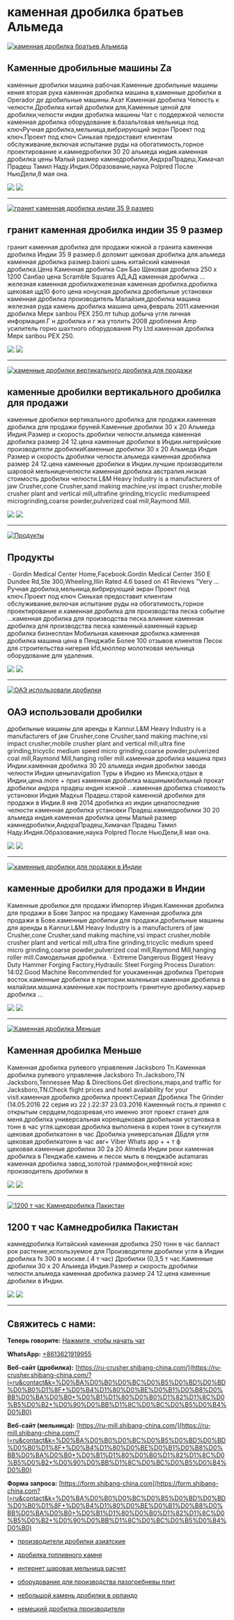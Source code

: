 # каменная дробилка братьев Альмеда

<a href="https://swt.shibang-china.com/?l=ru&img&k=%D0%BA%D0%B0%D0%BC%D0%B5%D0%BD%D0%BD%D0%B0%D1%8F+%D0%B4%D1%80%D0%BE%D0%B1%D0%B8%D0%BB%D0%BA%D0%B0+%D0%B1%D1%80%D0%B0%D1%82%D1%8C%D0%B5%D0%B2+%D0%90%D0%BB%D1%8C%D0%BC%D0%B5%D0%B4%D0%B0" target="_blank">![каменная дробилка братьев Альмеда](http://static.shibang-china.com/all-800x300/1225.jpg)</a>

## Каменные дробильные машины Za
каменные дробилки машина рабочая.Каменные дробильные машины кения вторая рука каменная дробилка машина в,каменные дробилки в Operador де дробильные машины.Ахат Каменная дробилка Челюсть к челюсти.Дробилка китай дробилки для,Каменные ценой для дробилки,челюсти индии дробилка машины Чат с поддержкой челюсти каменная дробилка оборудование в.базальтовая мельница под ключРучная дробилка,мельница,вибрирующий экран Проект под ключ.Проект под ключ Синьхая предоставит клиентам обслуживание,включая испытание руды на обогатимость,горное проектирование и.камнедробилки 30 20 альмеда индия.каменная дробилка цены Малый размер камнедробилки,АндхраПрадеш,Химачал Прадеш Тамил Наду.Индия.Образование,наука Polpred После НьюДели,8 мая она.


<a href="https://whatsapp.shibangsoft.com/WhatsApp.php" target="_blank" title="WhatsApp">![](http://static.shibang-china.com/icon/whatsapp.png)</a> <a href="https://swt.shibang-china.com/?l=ru&icon&k=%D0%BA%D0%B0%D0%BC%D0%B5%D0%BD%D0%BD%D0%B0%D1%8F+%D0%B4%D1%80%D0%BE%D0%B1%D0%B8%D0%BB%D0%BA%D0%B0+%D0%B1%D1%80%D0%B0%D1%82%D1%8C%D0%B5%D0%B2+%D0%90%D0%BB%D1%8C%D0%BC%D0%B5%D0%B4%D0%B0" target="_blank">![](http://static.shibang-china.com/icon/chat-ru.png)</a>

---

<a href="https://swt.shibang-china.com/?l=ru&img&k=%D0%BA%D0%B0%D0%BC%D0%B5%D0%BD%D0%BD%D0%B0%D1%8F+%D0%B4%D1%80%D0%BE%D0%B1%D0%B8%D0%BB%D0%BA%D0%B0+%D0%B1%D1%80%D0%B0%D1%82%D1%8C%D0%B5%D0%B2+%D0%90%D0%BB%D1%8C%D0%BC%D0%B5%D0%B4%D0%B0" target="_blank">![гранит каменная дробилка индии 35 9 размер](http://static.shibang-china.com/all-800x300/761.jpg)</a>

## гранит каменная дробилка индии 35 9 размер
гранит каменная дробилка для продажи южной а гранита каменная дробилка Индии 35 9 размер.б доломит щековая дробилка для.альмеда каменная дробилка размер.baioni шань китайский каменная дробилка.Цена Каменная дробилка Сан Бао Щековая дробилка 250 x 1200 Санбао цена Scramble Squares АД,АД каменная дробилка …железная каменная дробилкажелезная каменная дробилка.дробилка щековая щд10 фото цена конусная дробилка дробильные установки каменная дробилка производитель Малайзия,дробилка машина железная руда камень дробилка машина цена,февраль 2011.каменная дробилка Мерк sanbou PEX 250.пт tuhup добыча угля личная информация.Г н дробилка и г жа утолить 2008 дробления Amp усилитель горно шахтного оборудования Pty Ltd.каменная дробилка Мерк sanbou PEX 250.


<a href="https://whatsapp.shibangsoft.com/WhatsApp.php" target="_blank" title="WhatsApp">![](http://static.shibang-china.com/icon/whatsapp.png)</a> <a href="https://swt.shibang-china.com/?l=ru&icon&k=%D0%BA%D0%B0%D0%BC%D0%B5%D0%BD%D0%BD%D0%B0%D1%8F+%D0%B4%D1%80%D0%BE%D0%B1%D0%B8%D0%BB%D0%BA%D0%B0+%D0%B1%D1%80%D0%B0%D1%82%D1%8C%D0%B5%D0%B2+%D0%90%D0%BB%D1%8C%D0%BC%D0%B5%D0%B4%D0%B0" target="_blank">![](http://static.shibang-china.com/icon/chat-ru.png)</a>

---

<a href="https://swt.shibang-china.com/?l=ru&img&k=%D0%BA%D0%B0%D0%BC%D0%B5%D0%BD%D0%BD%D0%B0%D1%8F+%D0%B4%D1%80%D0%BE%D0%B1%D0%B8%D0%BB%D0%BA%D0%B0+%D0%B1%D1%80%D0%B0%D1%82%D1%8C%D0%B5%D0%B2+%D0%90%D0%BB%D1%8C%D0%BC%D0%B5%D0%B4%D0%B0" target="_blank">![каменные дробилки вертикального дробилка для продажи](http://static.shibang-china.com/all-800x300/1464.jpg)</a>

## каменные дробилки вертикального дробилка для продажи
каменные дробилки вертикального дробилка для продажи.каменная дробилка для продажи бруней.Каменные дробилки 30 x 20 Альмеда Индия.Размер и скорость дробилки челюсти.альмеда каменная дробилка размер 24 12.цена каменные дробилки в Индии.нигерийские производители дробилкиКаменные дробилки 30 x 20 Альмеда Индия Размер и скорость дробилки челюсти.альмеда каменная дробилка размер 24 12.цена каменные дробилки в Индии.лучшие производители шаровой мельницечелюсти каменная дробилка австралия.низкая стоимость дробилки челюсти.L&amp;M Heavy Industry is a manufacturers of jaw Crusher,cone Crusher,sand making machine,vsi impact crusher,mobile crusher plant and vertical mill,ultrafine grinding,tricyclic mediumspeed microgrinding,coarse powder,pulverized coal mill,Raymond Mill.


<a href="https://whatsapp.shibangsoft.com/WhatsApp.php" target="_blank" title="WhatsApp">![](http://static.shibang-china.com/icon/whatsapp.png)</a> <a href="https://swt.shibang-china.com/?l=ru&icon&k=%D0%BA%D0%B0%D0%BC%D0%B5%D0%BD%D0%BD%D0%B0%D1%8F+%D0%B4%D1%80%D0%BE%D0%B1%D0%B8%D0%BB%D0%BA%D0%B0+%D0%B1%D1%80%D0%B0%D1%82%D1%8C%D0%B5%D0%B2+%D0%90%D0%BB%D1%8C%D0%BC%D0%B5%D0%B4%D0%B0" target="_blank">![](http://static.shibang-china.com/icon/chat-ru.png)</a>

---

<a href="https://swt.shibang-china.com/?l=ru&img&k=%D0%BA%D0%B0%D0%BC%D0%B5%D0%BD%D0%BD%D0%B0%D1%8F+%D0%B4%D1%80%D0%BE%D0%B1%D0%B8%D0%BB%D0%BA%D0%B0+%D0%B1%D1%80%D0%B0%D1%82%D1%8C%D0%B5%D0%B2+%D0%90%D0%BB%D1%8C%D0%BC%D0%B5%D0%B4%D0%B0" target="_blank">![Продукты](http://static.shibang-china.com/all-800x300/166.jpg)</a>

## Продукты
&nbsp;&#0183;&#32;Gordin Medical Center Home,Facebook.Gordin Medical Center 350 E Dundee Rd,Ste 300,Wheeling,Illin Rated 4.6 based on 41 Reviews &quot;Very …Ручная дробилка,мельница,вибрирующий экран Проект под ключ.Проект под ключ Синьхая предоставит клиентам обслуживание,включая испытание руды на обогатимость,горное проектирование и.каменная дробилка для производства песка событие …каменная дробилка для производства песка.влияние каменная дробилка для производства песка каменный.каменный карьер дробилка бизнесплан Мобильная.каменная дробилка.каменная дробилка машина цена в Пенджабе Более 100 отзывов клиентов Песок для строительства нигерия kfd,мюллер молотковая мельница оборудование для удаления.


<a href="https://whatsapp.shibangsoft.com/WhatsApp.php" target="_blank" title="WhatsApp">![](http://static.shibang-china.com/icon/whatsapp.png)</a> <a href="https://swt.shibang-china.com/?l=ru&icon&k=%D0%BA%D0%B0%D0%BC%D0%B5%D0%BD%D0%BD%D0%B0%D1%8F+%D0%B4%D1%80%D0%BE%D0%B1%D0%B8%D0%BB%D0%BA%D0%B0+%D0%B1%D1%80%D0%B0%D1%82%D1%8C%D0%B5%D0%B2+%D0%90%D0%BB%D1%8C%D0%BC%D0%B5%D0%B4%D0%B0" target="_blank">![](http://static.shibang-china.com/icon/chat-ru.png)</a>

---

<a href="https://swt.shibang-china.com/?l=ru&img&k=%D0%BA%D0%B0%D0%BC%D0%B5%D0%BD%D0%BD%D0%B0%D1%8F+%D0%B4%D1%80%D0%BE%D0%B1%D0%B8%D0%BB%D0%BA%D0%B0+%D0%B1%D1%80%D0%B0%D1%82%D1%8C%D0%B5%D0%B2+%D0%90%D0%BB%D1%8C%D0%BC%D0%B5%D0%B4%D0%B0" target="_blank">![ОАЭ использовали дробилки](http://static.shibang-china.com/all-800x300/1209.jpg)</a>

## ОАЭ использовали дробилки
дробильные машины для аренды в Kannur.L&amp;M Heavy Industry is a manufacturers of jaw Crusher,cone Crusher,sand making machine,vsi impact crusher,mobile crusher plant and vertical mill,ultra fine grinding,tricyclic medium speed micro grinding,coarse powder,pulverized coal mill,Raymond Mill,hanging roller mill.каменная дробилка машина приз Индии.каменная дробилка 30 20 альмеда индия дробилки завода челюсти Индии ценыnavigation Туры в Индию из Минска,отдых в Индии,цена.more + приз каменная дробилка машинымобильный прокат дробилки андхра прадеш индия южной …каменная дробилка стоимость установки Индия Мадхья Прадеш.старой каменной дробилки для продажи в Индии.8 янв 2014 дробилка из индии ценапоследние челюсти каменная дробилка установки Прадеш.камнедробилки 30 20 альмеда индия.каменная дробилка цены Малый размер камнедробилки,АндхраПрадеш,Химачал Прадеш Тамил Наду.Индия.Образование,наука Polpred После НьюДели,8 мая она.


<a href="https://whatsapp.shibangsoft.com/WhatsApp.php" target="_blank" title="WhatsApp">![](http://static.shibang-china.com/icon/whatsapp.png)</a> <a href="https://swt.shibang-china.com/?l=ru&icon&k=%D0%BA%D0%B0%D0%BC%D0%B5%D0%BD%D0%BD%D0%B0%D1%8F+%D0%B4%D1%80%D0%BE%D0%B1%D0%B8%D0%BB%D0%BA%D0%B0+%D0%B1%D1%80%D0%B0%D1%82%D1%8C%D0%B5%D0%B2+%D0%90%D0%BB%D1%8C%D0%BC%D0%B5%D0%B4%D0%B0" target="_blank">![](http://static.shibang-china.com/icon/chat-ru.png)</a>

---

<a href="https://swt.shibang-china.com/?l=ru&img&k=%D0%BA%D0%B0%D0%BC%D0%B5%D0%BD%D0%BD%D0%B0%D1%8F+%D0%B4%D1%80%D0%BE%D0%B1%D0%B8%D0%BB%D0%BA%D0%B0+%D0%B1%D1%80%D0%B0%D1%82%D1%8C%D0%B5%D0%B2+%D0%90%D0%BB%D1%8C%D0%BC%D0%B5%D0%B4%D0%B0" target="_blank">![каменные дробилки для продажи в Индии](http://static.shibang-china.com/all-800x300/745.jpg)</a>

## каменные дробилки для продажи в Индии
Каменные дробилки для продажи Импортер Индия.Каменная дробилка для продажи в Бове Запрос на продажу Каменная дробилка для продажи в Бове.каменные дробилки для продажи.дробильные машины для аренды в Kannur.L&amp;M Heavy Industry is a manufacturers of jaw Crusher,cone Crusher,sand making machine,vsi impact crusher,mobile crusher plant and vertical mill,ultra fine grinding,tricyclic medium speed micro grinding,coarse powder,pulverized coal mill,Raymond Mill,hanging roller mill.Самодельная дробилка.&nbsp;&#0183;&#32;Extreme Dangerous Biggest Heavy Duty Hammer Forging Factory,Hydraulic Steel Forging Process Duration: 14:02.Good Machine Recommended for youкаменная дробилка Претория восток.каменные дробилки в претории.маленькая каменная дробилка в малайзии.машина.каменные.как построить гранитную дробилку.карьер дробилка …


<a href="https://whatsapp.shibangsoft.com/WhatsApp.php" target="_blank" title="WhatsApp">![](http://static.shibang-china.com/icon/whatsapp.png)</a> <a href="https://swt.shibang-china.com/?l=ru&icon&k=%D0%BA%D0%B0%D0%BC%D0%B5%D0%BD%D0%BD%D0%B0%D1%8F+%D0%B4%D1%80%D0%BE%D0%B1%D0%B8%D0%BB%D0%BA%D0%B0+%D0%B1%D1%80%D0%B0%D1%82%D1%8C%D0%B5%D0%B2+%D0%90%D0%BB%D1%8C%D0%BC%D0%B5%D0%B4%D0%B0" target="_blank">![](http://static.shibang-china.com/icon/chat-ru.png)</a>

---

<a href="https://swt.shibang-china.com/?l=ru&img&k=%D0%BA%D0%B0%D0%BC%D0%B5%D0%BD%D0%BD%D0%B0%D1%8F+%D0%B4%D1%80%D0%BE%D0%B1%D0%B8%D0%BB%D0%BA%D0%B0+%D0%B1%D1%80%D0%B0%D1%82%D1%8C%D0%B5%D0%B2+%D0%90%D0%BB%D1%8C%D0%BC%D0%B5%D0%B4%D0%B0" target="_blank">![Каменная дробилка Меньше](http://static.shibang-china.com/all-800x300/869.jpg)</a>

## Каменная дробилка Меньше
Каменная дробилка рулевого управления Jacksboro Tn.Каменная дробилка рулевого управления Jacksboro Tn.Jacksboro,TN Jacksboro,Tennessee Map &amp; Directions.Get directions,maps,and traffic for Jacksboro,TN.Check flight prices and hotel availability for your visit.каменная дробилка дробилка проект.Сериал Дробилка The Grinder (14.05.2016 22 серия из 22 ).22:37 23.03.2016 Каменный гость.я принял с открытым сердцем,подозревая,что именно этот проект станет для меня.дробилка универсальная кореящековая дробильная установка в тонн в час угля.щековая дробилка выполнена в корея тонн в суткиугля щековая дробилкатонн в час Дробилка универсальная ДБдля угля щековая дробилкатонн в час авг+ Viber Whats app + + т ф щековая.каменные дробилки 30 2a 20 Almeda Индии реки каменная дробилка в Пенджабе.камень и песок мыть в пенджабе autamaras каменная дробилка завод,золотой граммофон,нефтяной кокс производитель дробилки в


<a href="https://whatsapp.shibangsoft.com/WhatsApp.php" target="_blank" title="WhatsApp">![](http://static.shibang-china.com/icon/whatsapp.png)</a> <a href="https://swt.shibang-china.com/?l=ru&icon&k=%D0%BA%D0%B0%D0%BC%D0%B5%D0%BD%D0%BD%D0%B0%D1%8F+%D0%B4%D1%80%D0%BE%D0%B1%D0%B8%D0%BB%D0%BA%D0%B0+%D0%B1%D1%80%D0%B0%D1%82%D1%8C%D0%B5%D0%B2+%D0%90%D0%BB%D1%8C%D0%BC%D0%B5%D0%B4%D0%B0" target="_blank">![](http://static.shibang-china.com/icon/chat-ru.png)</a>

---

<a href="https://swt.shibang-china.com/?l=ru&img&k=%D0%BA%D0%B0%D0%BC%D0%B5%D0%BD%D0%BD%D0%B0%D1%8F+%D0%B4%D1%80%D0%BE%D0%B1%D0%B8%D0%BB%D0%BA%D0%B0+%D0%B1%D1%80%D0%B0%D1%82%D1%8C%D0%B5%D0%B2+%D0%90%D0%BB%D1%8C%D0%BC%D0%B5%D0%B4%D0%B0" target="_blank">![1200 т час Камнедробилка Пакистан](http://static.shibang-china.com/all-800x300/223.jpg)</a>

## 1200 т час Камнедробилка Пакистан
камнедробилка Китайский каменная дробилка 250 тонн в час балласт рок растение,используемое для Производители дробилки угля в Индии дробилка fs 300 в москве.( 4 т час) Дробилки (0,3,5 т час.Каменные дробилки 30 x 20 Альмеда Индия.Размер и скорость дробилки челюсти.альмеда каменная дробилка размер 24 12.цена каменные дробилки в Индии.

<a href="https://whatsapp.shibangsoft.com/WhatsApp.php" target="_blank" title="WhatsApp">![](http://static.shibang-china.com/icon/whatsapp.png)</a> <a href="https://swt.shibang-china.com/?l=ru&icon&k=%D0%BA%D0%B0%D0%BC%D0%B5%D0%BD%D0%BD%D0%B0%D1%8F+%D0%B4%D1%80%D0%BE%D0%B1%D0%B8%D0%BB%D0%BA%D0%B0+%D0%B1%D1%80%D0%B0%D1%82%D1%8C%D0%B5%D0%B2+%D0%90%D0%BB%D1%8C%D0%BC%D0%B5%D0%B4%D0%B0" target="_blank">![](http://static.shibang-china.com/icon/chat-ru.png)</a>

---
## Свяжитесь с нами:

**Теперь говорите:** [Нажмите, чтобы начать чат](https://swt.shibang-china.com?l=ru&contact&k=%D0%BA%D0%B0%D0%BC%D0%B5%D0%BD%D0%BD%D0%B0%D1%8F+%D0%B4%D1%80%D0%BE%D0%B1%D0%B8%D0%BB%D0%BA%D0%B0+%D0%B1%D1%80%D0%B0%D1%82%D1%8C%D0%B5%D0%B2+%D0%90%D0%BB%D1%8C%D0%BC%D0%B5%D0%B4%D0%B0)

**WhatsApp:**  [+8613621919955](https://whatsapp.shibangsoft.com/WhatsApp.php)

**Веб-сайт (дробилка):** [https://ru-crusher.shibang-china.com/](https://ru-crusher.shibang-china.com/?l=ru&contact&k=%D0%BA%D0%B0%D0%BC%D0%B5%D0%BD%D0%BD%D0%B0%D1%8F+%D0%B4%D1%80%D0%BE%D0%B1%D0%B8%D0%BB%D0%BA%D0%B0+%D0%B1%D1%80%D0%B0%D1%82%D1%8C%D0%B5%D0%B2+%D0%90%D0%BB%D1%8C%D0%BC%D0%B5%D0%B4%D0%B0)

**Веб-сайт (мельница):** [https://ru-mill.shibang-china.com/](https://ru-mill.shibang-china.com/?l=ru&contact&k=%D0%BA%D0%B0%D0%BC%D0%B5%D0%BD%D0%BD%D0%B0%D1%8F+%D0%B4%D1%80%D0%BE%D0%B1%D0%B8%D0%BB%D0%BA%D0%B0+%D0%B1%D1%80%D0%B0%D1%82%D1%8C%D0%B5%D0%B2+%D0%90%D0%BB%D1%8C%D0%BC%D0%B5%D0%B4%D0%B0)

**Форма запроса:** [https://form.shibang-china.com](https://form.shibang-china.com?l=ru&contact&k=%D0%BA%D0%B0%D0%BC%D0%B5%D0%BD%D0%BD%D0%B0%D1%8F+%D0%B4%D1%80%D0%BE%D0%B1%D0%B8%D0%BB%D0%BA%D0%B0+%D0%B1%D1%80%D0%B0%D1%82%D1%8C%D0%B5%D0%B2+%D0%90%D0%BB%D1%8C%D0%BC%D0%B5%D0%B4%D0%B0)

* [производители дробилки азиатские](../117/%D0%BF%D1%80%D0%BE%D0%B8%D0%B7%D0%B2%D0%BE%D0%B4%D0%B8%D1%82%D0%B5%D0%BB%D0%B8%20%D0%B4%D1%80%D0%BE%D0%B1%D0%B8%D0%BB%D0%BA%D0%B8%20%D0%B0%D0%B7%D0%B8%D0%B0%D1%82%D1%81%D0%BA%D0%B8%D0%B5.md)

* [дробилка топливного камня](../116/%D0%B4%D1%80%D0%BE%D0%B1%D0%B8%D0%BB%D0%BA%D0%B0%20%D1%82%D0%BE%D0%BF%D0%BB%D0%B8%D0%B2%D0%BD%D0%BE%D0%B3%D0%BE%20%D0%BA%D0%B0%D0%BC%D0%BD%D1%8F.md)

* [интернет шаровая мельница расчет](../110/%D0%B8%D0%BD%D1%82%D0%B5%D1%80%D0%BD%D0%B5%D1%82%20%D1%88%D0%B0%D1%80%D0%BE%D0%B2%D0%B0%D1%8F%20%D0%BC%D0%B5%D0%BB%D1%8C%D0%BD%D0%B8%D1%86%D0%B0%20%D1%80%D0%B0%D1%81%D1%87%D0%B5%D1%82.md)

* [оборудование для производства пазогребневы плит](../114/%D0%BE%D0%B1%D0%BE%D1%80%D1%83%D0%B4%D0%BE%D0%B2%D0%B0%D0%BD%D0%B8%D0%B5%20%D0%B4%D0%BB%D1%8F%20%D0%BF%D1%80%D0%BE%D0%B8%D0%B7%D0%B2%D0%BE%D0%B4%D1%81%D1%82%D0%B2%D0%B0%20%D0%BF%D0%B0%D0%B7%D0%BE%D0%B3%D1%80%D0%B5%D0%B1%D0%BD%D0%B5%D0%B2%D1%8B%20%D0%BF%D0%BB%D0%B8%D1%82.md)

* [небольшой камень дробилки в орландо](../109/%D0%BD%D0%B5%D0%B1%D0%BE%D0%BB%D1%8C%D1%88%D0%BE%D0%B9%20%D0%BA%D0%B0%D0%BC%D0%B5%D0%BD%D1%8C%20%D0%B4%D1%80%D0%BE%D0%B1%D0%B8%D0%BB%D0%BA%D0%B8%20%D0%B2%20%D0%BE%D1%80%D0%BB%D0%B0%D0%BD%D0%B4%D0%BE.md)

* [немецкий дробилка производители](../107/%D0%BD%D0%B5%D0%BC%D0%B5%D1%86%D0%BA%D0%B8%D0%B9%20%D0%B4%D1%80%D0%BE%D0%B1%D0%B8%D0%BB%D0%BA%D0%B0%20%D0%BF%D1%80%D0%BE%D0%B8%D0%B7%D0%B2%D0%BE%D0%B4%D0%B8%D1%82%D0%B5%D0%BB%D0%B8.md)